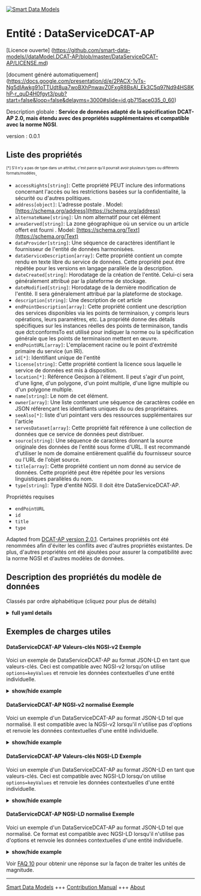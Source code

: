 <!-- 10-Header -->  
[![Smart Data Models](https://smartdatamodels.org/wp-content/uploads/2022/01/SmartDataModels_logo.png "Logo")](https://smartdatamodels.org)  
Entité : DataServiceDCAT-AP  
===========================<!-- /10-Header -->  
<!-- 15-License -->  
[Licence ouverte] (https://github.com/smart-data-models//dataModel.DCAT-AP/blob/master/DataServiceDCAT-AP/LICENSE.md)  
[document généré automatiquement] (https://docs.google.com/presentation/d/e/2PACX-1vTs-Ng5dIAwkg91oTTUdt8ua7woBXhPnwavZ0FxgR8BsAI_Ek3C5q97Nd94HS8KhP-r_quD4H0fgyt3/pub?start=false&loop=false&delayms=3000#slide=id.gb715ace035_0_60)  
<!-- /15-License -->  
<!-- 20-Description -->  
Description globale : **Service de données adapté de la spécification DCAT-AP 2.0, mais étendu avec des propriétés supplémentaires et compatible avec la norme NGSI**.  
version : 0.0.1  
<!-- /20-Description -->  
<!-- 30-PropertiesList -->  

## Liste des propriétés  

<sup><sub>[*] S'il n'y a pas de type dans un attribut, c'est parce qu'il pourrait avoir plusieurs types ou différents formats/modèles</sub></sup>.  
- `accessRights[string]`: Cette propriété PEUT inclure des informations concernant l'accès ou les restrictions basées sur la confidentialité, la sécurité ou d'autres politiques.  - `address[object]`: L'adresse postale  . Model: [https://schema.org/address](https://schema.org/address)- `alternateName[string]`: Un nom alternatif pour cet élément  - `areaServed[string]`: La zone géographique où un service ou un article offert est fourni  . Model: [https://schema.org/Text](https://schema.org/Text)- `dataProvider[string]`: Une séquence de caractères identifiant le fournisseur de l'entité de données harmonisées.  - `dataServiceDescription[array]`: Cette propriété contient un compte rendu en texte libre du service de données. Cette propriété peut être répétée pour les versions en langage parallèle de la description.  - `dateCreated[string]`: Horodatage de la création de l'entité. Celui-ci sera généralement attribué par la plateforme de stockage.  - `dateModified[string]`: Horodatage de la dernière modification de l'entité. Il sera généralement attribué par la plateforme de stockage.  - `description[string]`: Une description de cet article  - `endPointDescription[array]`: Cette propriété contient une description des services disponibles via les points de terminaison, y compris leurs opérations, leurs paramètres, etc. La propriété donne des détails spécifiques sur les instances réelles des points de terminaison, tandis que dct:conformsTo est utilisé pour indiquer la norme ou la spécification générale que les points de terminaison mettent en œuvre.  - `endPointURL[array]`: L'emplacement racine ou le point d'extrémité primaire du service (un IRI).  - `id[*]`: Identifiant unique de l'entité  - `license[string]`: Cette propriété contient la licence sous laquelle le service de données est mis à disposition.  - `location[*]`: Référence Geojson à l'élément. Il peut s'agir d'un point, d'une ligne, d'un polygone, d'un point multiple, d'une ligne multiple ou d'un polygone multiple.  - `name[string]`: Le nom de cet élément.  - `owner[array]`: Une liste contenant une séquence de caractères codée en JSON référençant les identifiants uniques du ou des propriétaires.  - `seeAlso[*]`: liste d'uri pointant vers des ressources supplémentaires sur l'article  - `servesDataset[array]`: Cette propriété fait référence à une collection de données que ce service de données peut distribuer.  - `source[string]`: Une séquence de caractères donnant la source originale des données de l'entité sous forme d'URL. Il est recommandé d'utiliser le nom de domaine entièrement qualifié du fournisseur source ou l'URL de l'objet source.  - `title[array]`: Cette propriété contient un nom donné au service de données. Cette propriété peut être répétée pour les versions linguistiques parallèles du nom.  - `type[string]`: Type d'entité NGSI. Il doit être DataServiceDCAT-AP.  <!-- /30-PropertiesList -->  
<!-- 35-RequiredProperties -->  
Propriétés requises  
- `endPointURL`  - `id`  - `title`  - `type`  <!-- /35-RequiredProperties -->  
<!-- 40-RequiredProperties -->  
Adapted from [DCAT-AP version 2.0.1](https://joinup.ec.europa.eu/sites/default/files/distribution/access_url/2020-06/e4823478-4458-4546-9a85-3609867ad089/DCAT_AP_2.0.1.pdf). Certaines propriétés ont été renommées afin d'éviter les conflits avec d'autres propriétés existantes. De plus, d'autres propriétés ont été ajoutées pour assurer la compatibilité avec la norme NGSI et d'autres modèles de données.  
<!-- /40-RequiredProperties -->  
<!-- 50-DataModelHeader -->  
## Description des propriétés du modèle de données  
Classés par ordre alphabétique (cliquez pour plus de détails)  
<!-- /50-DataModelHeader -->  
<!-- 60-ModelYaml -->  
<details><summary><strong>full yaml details</strong></summary>    
```yaml  
DataServiceDCAT-AP:    
  description: 'Data Service adapted from DCAT-AP 2.0 specification, but extended with additional properties and compatible with NGSI standard'    
  properties:    
    accessRights:    
      description: 'This property MAY include information regarding access or restrictions based on privacy, security, or other policies'    
      type: string    
      x-ngsi:    
        type: Property    
    address:    
      description: 'The mailing address'    
      properties:    
        addressCountry:    
          description: 'Property. The country. For example, Spain. Model:''https://schema.org/addressCountry'''    
          type: string    
        addressLocality:    
          description: 'Property. The locality in which the street address is, and which is in the region. Model:''https://schema.org/addressLocality'''    
          type: string    
        addressRegion:    
          description: 'Property. The region in which the locality is, and which is in the country. Model:''https://schema.org/addressRegion'''    
          type: string    
        postOfficeBoxNumber:    
          description: 'Property. The post office box number for PO box addresses. For example, 03578. Model:''https://schema.org/postOfficeBoxNumber'''    
          type: string    
        postalCode:    
          description: 'Property. The postal code. For example, 24004. Model:''https://schema.org/https://schema.org/postalCode'''    
          type: string    
        streetAddress:    
          description: 'Property. The street address. Model:''https://schema.org/streetAddress'''    
          type: string    
      type: object    
      x-ngsi:    
        model: https://schema.org/address    
        type: Property    
    alternateName:    
      description: 'An alternative name for this item'    
      type: string    
      x-ngsi:    
        type: Property    
    areaServed:    
      description: 'The geographic area where a service or offered item is provided'    
      type: string    
      x-ngsi:    
        model: https://schema.org/Text    
        type: Property    
    dataProvider:    
      description: 'A sequence of characters identifying the provider of the harmonised data entity.'    
      type: string    
      x-ngsi:    
        type: Property    
    dataServiceDescription:    
      description: 'This property contains a free-text account of the Data Service. This property can be repeated for parallel language versions of the description'    
      items:    
        type: string    
      type: array    
      x-ngsi:    
        type: Property    
    dateCreated:    
      description: 'Entity creation timestamp. This will usually be allocated by the storage platform.'    
      format: date-time    
      type: string    
      x-ngsi:    
        type: Property    
    dateModified:    
      description: 'Timestamp of the last modification of the entity. This will usually be allocated by the storage platform.'    
      format: date-time    
      type: string    
      x-ngsi:    
        type: Property    
    description:    
      description: 'A description of this item'    
      type: string    
      x-ngsi:    
        type: Property    
    endPointDescription:    
      description: 'This property contains a description of the services available via the end-points, including their operations, parameters etc. The property gives specific details of the actual endpoint instances, while dct:conformsTo is used to indicate the general standard or specification that the endpoints implement.'    
      items:    
        type: string    
      type: array    
      x-ngsi:    
        type: Property    
    endPointURL:    
      description: 'The root location or primary endpoint of the service (an IRI).'    
      items:    
        format: uri    
        minItems: 1    
        type: string    
      type: array    
      x-ngsi:    
        type: Property    
    id:    
      anyOf: &dataservicedcat-ap_-_properties_-_owner_-_items_-_anyof    
        - description: 'Property. Identifier format of any NGSI entity'    
          maxLength: 256    
          minLength: 1    
          pattern: ^[\w\-\.\{\}\$\+\*\[\]`|~^@!,:\\]+$    
          type: string    
        - description: 'Property. Identifier format of any NGSI entity'    
          format: uri    
          type: string    
      description: 'Unique identifier of the entity'    
      x-ngsi:    
        type: Property    
    license:    
      description: 'This property contains the licence under which the Data service is made available.'    
      type: string    
      x-ngsi:    
        type: Property    
    location:    
      description: 'Geojson reference to the item. It can be Point, LineString, Polygon, MultiPoint, MultiLineString or MultiPolygon'    
      oneOf:    
        - description: 'Geoproperty. Geojson reference to the item. Point'    
          properties:    
            bbox:    
              items:    
                type: number    
              minItems: 4    
              type: array    
            coordinates:    
              items:    
                type: number    
              minItems: 2    
              type: array    
            type:    
              enum:    
                - Point    
              type: string    
          required:    
            - type    
            - coordinates    
          title: 'GeoJSON Point'    
          type: object    
        - description: 'Geoproperty. Geojson reference to the item. LineString'    
          properties:    
            bbox:    
              items:    
                type: number    
              minItems: 4    
              type: array    
            coordinates:    
              items:    
                items:    
                  type: number    
                minItems: 2    
                type: array    
              minItems: 2    
              type: array    
            type:    
              enum:    
                - LineString    
              type: string    
          required:    
            - type    
            - coordinates    
          title: 'GeoJSON LineString'    
          type: object    
        - description: 'Geoproperty. Geojson reference to the item. Polygon'    
          properties:    
            bbox:    
              items:    
                type: number    
              minItems: 4    
              type: array    
            coordinates:    
              items:    
                items:    
                  items:    
                    type: number    
                  minItems: 2    
                  type: array    
                minItems: 4    
                type: array    
              type: array    
            type:    
              enum:    
                - Polygon    
              type: string    
          required:    
            - type    
            - coordinates    
          title: 'GeoJSON Polygon'    
          type: object    
        - description: 'Geoproperty. Geojson reference to the item. MultiPoint'    
          properties:    
            bbox:    
              items:    
                type: number    
              minItems: 4    
              type: array    
            coordinates:    
              items:    
                items:    
                  type: number    
                minItems: 2    
                type: array    
              type: array    
            type:    
              enum:    
                - MultiPoint    
              type: string    
          required:    
            - type    
            - coordinates    
          title: 'GeoJSON MultiPoint'    
          type: object    
        - description: 'Geoproperty. Geojson reference to the item. MultiLineString'    
          properties:    
            bbox:    
              items:    
                type: number    
              minItems: 4    
              type: array    
            coordinates:    
              items:    
                items:    
                  items:    
                    type: number    
                  minItems: 2    
                  type: array    
                minItems: 2    
                type: array    
              type: array    
            type:    
              enum:    
                - MultiLineString    
              type: string    
          required:    
            - type    
            - coordinates    
          title: 'GeoJSON MultiLineString'    
          type: object    
        - description: 'Geoproperty. Geojson reference to the item. MultiLineString'    
          properties:    
            bbox:    
              items:    
                type: number    
              minItems: 4    
              type: array    
            coordinates:    
              items:    
                items:    
                  items:    
                    items:    
                      type: number    
                    minItems: 2    
                    type: array    
                  minItems: 4    
                  type: array    
                type: array    
              type: array    
            type:    
              enum:    
                - MultiPolygon    
              type: string    
          required:    
            - type    
            - coordinates    
          title: 'GeoJSON MultiPolygon'    
          type: object    
      x-ngsi:    
        type: Geoproperty    
    name:    
      description: 'The name of this item.'    
      type: string    
      x-ngsi:    
        type: Property    
    owner:    
      description: 'A List containing a JSON encoded sequence of characters referencing the unique Ids of the owner(s)'    
      items:    
        anyOf: *dataservicedcat-ap_-_properties_-_owner_-_items_-_anyof    
        description: 'Property. Unique identifier of the entity'    
      type: array    
      x-ngsi:    
        type: Property    
    seeAlso:    
      description: 'list of uri pointing to additional resources about the item'    
      oneOf:    
        - items:    
            format: uri    
            type: string    
          minItems: 1    
          type: array    
        - format: uri    
          type: string    
      x-ngsi:    
        type: Property    
    servesDataset:    
      description: 'This property refers to a collection of data that this data service can distribute.'    
      items:    
        type: string    
      type: array    
      x-ngsi:    
        type: Property    
    source:    
      description: 'A sequence of characters giving the original source of the entity data as a URL. Recommended to be the fully qualified domain name of the source provider, or the URL to the source object.'    
      type: string    
      x-ngsi:    
        type: Property    
    title:    
      description: 'This property contains a name given to the Data Service. This property can be repeated for parallel language versions of the name.'    
      items:    
        type: string    
      type: array    
      x-ngsi:    
        type: Property    
    type:    
      description: 'NGSI Entity type. It has to be DataServiceDCAT-AP'    
      enum:    
        - DataServiceDCAT-AP    
      type: string    
      x-ngsi:    
        type: Property    
  required:    
    - endPointURL    
    - id    
    - title    
    - type    
  type: object    
  x-derived-from: ""    
  x-disclaimer: 'Redistribution and use in source and binary forms, with or without modification, are permitted  provided that the license conditions are met. Copyleft (c) 2021 Contributors to Smart Data Models Program'    
  x-license-url: https://github.com/smart-data-models/dataModel.DCAT-AP/blob/master/DataServiceDCAT-AP/LICENSE.md    
  x-model-schema: https://github.com/smart-data-models/dataModel.DCAT-AP/edit/master/DataServiceDCAT-AP/schema.json    
  x-model-tags: ""    
  x-version: 0.0.1    
```  
</details>    
<!-- /60-ModelYaml -->  
<!-- 70-MiddleNotes -->  
<!-- /70-MiddleNotes -->  
<!-- 80-Examples -->  
## Exemples de charges utiles  
#### DataServiceDCAT-AP Valeurs-clés NGSI-v2 Exemple  
Voici un exemple de DataServiceDCAT-AP au format JSON-LD en tant que valeurs-clés. Ceci est compatible avec NGSI-v2 lorsqu'on utilise `options=keyValues` et renvoie les données contextuelles d'une entité individuelle.  
<details><summary><strong>show/hide example</strong></summary>    
```json  
{  
  "id": "urn:ngsi-ld:DataServiceDCAT-AP:id:JBDJ:56257192",  
  "type": "DataServiceDCAT-AP",  
  "accessRights": "No restrictions to access the data but APi requests limit, 5000 requests per hour",  
  "address": {  
    "addressCountry": "Luxembourg",  
    "addressLocality": "Luxembourg",  
    "addressRegion": "Luxembourg",  
    "postOfficeBoxNumber": "",  
    "postalCode": "2985",  
    "streetAddress": "2, rue Mercier"  
  },  
  "alternateName": "",  
  "areaServed": "European union and beyond",  
  "dataProvider": "European open data portal",  
  "dataServiceDescription": [  
    "Digital resources for accessing to the end points of the EU open data portal for solar system.",  
    "Recursos digitales para el acceso a los puntos de interaccion del portal europeo de datos abiertos del sistema solar."  
  ],  
  "dateCreated": "2020-10-28T04:19:29Z",  
  "dateModified": "2021-10-06T16:31:26Z",  
  "description": "Data service for the solar system open data portal.",  
  "endPointDescription": [  
    "SPARQL end point without authentication",  
    "API compliant with CKAN specification"  
  ],  
  "endPointURL": [  
    "urn:ngsi-ld:DataServiceDCAT-AP:items:AFGI:79071729",  
    "urn:ngsi-ld:DataServiceDCAT-AP:items:JAZP:97999812"  
  ],  
  "license": "EUPL.",  
  "location": {  
    "coordinates": [  
      72.564509,  
      11.125289  
    ],  
    "type": "Point"  
  },  
  "name": "",  
  "owner": [  
    "urn:ngsi-ld:DataServiceDCAT-AP:items:HGSY:92686457",  
    "urn:ngsi-ld:DataServiceDCAT-AP:items:JCJR:29622597"  
  ],  
  "seeAlso": [  
    "urn:ngsi-ld:DataServiceDCAT-AP:items:JDKD:53476147",  
    "urn:ngsi-ld:DataServiceDCAT-AP:items:XVJQ:09725114"  
  ],  
  "servesDataset": [  
    "EU geographic map",  
    "EU physical map"  
  ],  
  "source": "",  
  "title": [  
    "Data service of the european open data portal",  
    "Data service del portal europeo de datos abiertos"  
  ]  
}  
```  
</details>  
#### DataServiceDCAT-AP NGSI-v2 normalisé Exemple  
Voici un exemple d'un DataServiceDCAT-AP au format JSON-LD tel que normalisé. Il est compatible avec la NGSI-v2 lorsqu'il n'utilise pas d'options et renvoie les données contextuelles d'une entité individuelle.  
<details><summary><strong>show/hide example</strong></summary>    
```json  
{  
  "id": "urn:ngsi-ld:DataServiceDCAT-AP:id:JBDJ:56257192",  
  "type": "DataServiceDCAT-AP",  
  "dateCreated": {  
    "type": "DateTime",  
    "value": "2020-10-28T04:19:29Z"  
  },  
  "dateModified": {  
    "type": "DateTime",  
    "value": "2021-10-06T16:31:26Z"  
  },  
  "source": {  
    "type": "Text",  
    "value": ""  
  },  
  "name": {  
    "type": "Text",  
    "value": ""  
  },  
  "alternateName": {  
    "type": "Text",  
    "value": ""  
  },  
  "description": {  
    "type": "Text",  
    "value": "Data service for the solar system open data portal."  
  },  
  "dataProvider": {  
    "type": "Text",  
    "value": "European open data portal"  
  },  
  "owner": {  
    "type": "array",  
    "value": [  
      "urn:ngsi-ld:DataServiceDCAT-AP:items:HGSY:92686457",  
      "urn:ngsi-ld:DataServiceDCAT-AP:items:JCJR:29622597"  
    ]  
  },  
  "seeAlso": {  
    "type": "array",  
    "value": [  
      "urn:ngsi-ld:DataServiceDCAT-AP:items:JDKD:53476147",  
      "urn:ngsi-ld:DataServiceDCAT-AP:items:XVJQ:09725114"  
    ]  
  },  
  "location": {  
    "type": "geo:json",  
    "value": {  
      "type": "Point",  
      "coordinates": [  
        72.564509,  
        11.125289  
      ]  
    }  
  },  
  "address": {  
    "type": "PostalAddress",  
    "value": {  
      "streetAddress": "2, rue Mercier",  
      "addressLocality": "Luxembourg",  
      "addressRegion": "Luxembourg",  
      "addressCountry": "Luxembourg",  
      "postalCode": "2985",  
      "postOfficeBoxNumber": ""  
    }  
  },  
  "areaServed": {  
    "type": "Text",  
    "value": "European union and beyond"  
  },  
  "endPointURL": {  
    "type": "array",  
    "value": [  
      "urn:ngsi-ld:DataServiceDCAT-AP:items:AFGI:79071729",  
      "urn:ngsi-ld:DataServiceDCAT-AP:items:JAZP:97999812"  
    ]  
  },  
  "title": {  
    "type": "array",  
    "value": [  
      "Data service of the european open data portal",  
      "Data service del portal europeo de datos abiertos"  
    ]  
  },  
  "endPointDescription": {  
    "type": "array",  
    "value": [  
      "SPARQL end point without authentication",  
      "API compliant with CKAN specification"  
    ]  
  },  
  "servesDataset": {  
    "type": "array",  
    "value": [  
      "EU geographic map",  
      "EU physical map"  
    ]  
  },  
  "accessRights": {  
    "type": "Text",  
    "value": "No restrictions to access the data but APi requests limit, 5000 requests per hour"  
  },  
  "dataServiceDescription": {  
    "type": "array",  
    "value": [  
      "Digital resources for accessing to the end points of the EU open data portal for solar system.",  
      "Recursos digitales para el acceso a los puntos de interacción del portal europeo de datos abiertos del sistema solar."  
    ]  
  },  
  "license": {  
    "type": "Text",  
    "value": "EUPL."  
  }  
}  
```  
</details>  
#### DataServiceDCAT-AP Valeurs-clés NGSI-LD Exemple  
Voici un exemple d'un DataServiceDCAT-AP au format JSON-LD en tant que valeurs-clés. Ceci est compatible avec NGSI-LD lorsqu'on utilise `options=keyValues` et renvoie les données contextuelles d'une entité individuelle.  
<details><summary><strong>show/hide example</strong></summary>    
```json  
{  
    "id": "urn:ngsi-ld:DataServiceDCAT-AP:id:JBDJ:56257192",  
    "type": "DataServiceDCAT-AP",  
    "accessRights": "No restrictions to access the data but APi requests limit, 5000 requests per hour",  
    "address": {  
        "addressCountry": "Luxembourg",  
        "addressLocality": "Luxembourg",  
        "addressRegion": "Luxembourg",  
        "postOfficeBoxNumber": "",  
        "postalCode": "2985",  
        "streetAddress": "2, rue Mercier"  
    },  
    "alternateName": "",  
    "areaServed": "European union and beyond",  
    "dataProvider": "European open data portal",  
    "dataServiceDescription": [  
        "Digital resources for accessing to the end points of the EU open data portal for solar system.",  
        "Recursos digitales para el acceso a los puntos de interaccion del portal europeo de datos abiertos del sistema solar."  
    ],  
    "dateCreated": "2020-10-28T04:19:29Z",  
    "dateModified": "2021-10-06T16:31:26Z",  
    "description": "Data service for the solar system open data portal.",  
    "endPointDescription": [  
        "SPARQL end point without authentication",  
        "API compliant with CKAN specification"  
    ],  
    "endPointURL": [  
        "urn:ngsi-ld:DataServiceDCAT-AP:items:AFGI:79071729",  
        "urn:ngsi-ld:DataServiceDCAT-AP:items:JAZP:97999812"  
    ],  
    "license": "EUPL.",  
    "location": {  
        "coordinates": [  
            72.564509,  
            11.125289  
        ],  
        "type": "Point"  
    },  
    "name": "",  
    "owner": [  
        "urn:ngsi-ld:DataServiceDCAT-AP:items:HGSY:92686457",  
        "urn:ngsi-ld:DataServiceDCAT-AP:items:JCJR:29622597"  
    ],  
    "seeAlso": [  
        "urn:ngsi-ld:DataServiceDCAT-AP:items:JDKD:53476147",  
        "urn:ngsi-ld:DataServiceDCAT-AP:items:XVJQ:09725114"  
    ],  
    "servesDataset": [  
        "EU geographic map",  
        "EU physical map"  
    ],  
    "source": "",  
    "title": [  
        "Data service of the european open data portal",  
        "Data service del portal europeo de datos abiertos"  
    ],  
    "@context": [  
        "https://raw.githubusercontent.com/smart-data-models/dataModel.DCAT-AP/master/context.jsonld"  
    ]  
}  
```  
</details>  
#### DataServiceDCAT-AP NGSI-LD normalisé Exemple  
Voici un exemple d'un DataServiceDCAT-AP au format JSON-LD tel que normalisé. Ce format est compatible avec NGSI-LD lorsqu'il n'utilise pas d'options et renvoie les données contextuelles d'une entité individuelle.  
<details><summary><strong>show/hide example</strong></summary>    
```json  
{  
    "id": "urn:ngsi-ld:DataServiceDCAT-AP:id:JBDJ:56257192",  
    "type": "DataServiceDCAT-AP",  
    "accessRights": {  
        "type": "Property",  
        "value": "No restrictions to access the data but APi requests limit, 5000 requests per hour"  
    },  
    "address": {  
        "type": "Property",  
        "value": {  
            "streetAddress": "2, rue Mercier",  
            "addressLocality": "Luxembourg",  
            "addressRegion": "Luxembourg",  
            "addressCountry": "Luxembourg",  
            "postalCode": "2985",  
            "postOfficeBoxNumber": ""  
        }  
    },  
    "alternateName": {  
        "type": "Property",  
        "value": ""  
    },  
    "areaServed": {  
        "type": "Property",  
        "value": "European union and beyond"  
    },  
    "dataProvider": {  
        "type": "Property",  
        "value": "European open data portal"  
    },  
    "dataServiceDescription": {  
        "type": "Property",  
        "value": [  
            "Digital resources for accessing to the end points of the EU open data portal for solar system.",  
            "Recursos digitales para el acceso a los puntos de interacci\u00f3n del portal europeo de datos abiertos del sistema solar."  
        ]  
    },  
    "dateCreated": {  
        "type": "Property",  
        "value": {  
            "@type": "DateTime",  
            "@value": "2020-10-28T04:19:29Z"  
        }  
    },  
    "dateModified": {  
        "type": "Property",  
        "value": {  
            "@type": "DateTime",  
            "@value": "2021-10-06T16:31:26Z"  
        }  
    },  
    "description": {  
        "type": "Property",  
        "value": "Data service for the solar system open data portal."  
    },  
    "endPointDescription": {  
        "type": "Property",  
        "value": [  
            "SPARQL end point without authentication",  
            "API compliant with CKAN specification"  
        ]  
    },  
    "endPointURL": {  
        "type": "Property",  
        "value": [  
            "urn:ngsi-ld:DataServiceDCAT-AP:items:AFGI:79071729",  
            "urn:ngsi-ld:DataServiceDCAT-AP:items:JAZP:97999812"  
        ]  
    },  
    "license": {  
        "type": "Property",  
        "value": "EUPL."  
    },  
    "location": {  
        "type": "Property",  
        "value": {  
            "type": "Point",  
            "coordinates": [  
                72.564509,  
                11.125289  
            ]  
        }  
    },  
    "name": {  
        "type": "Property",  
        "value": ""  
    },  
    "owner": {  
        "type": "Property",  
        "value": [  
            "urn:ngsi-ld:DataServiceDCAT-AP:items:HGSY:92686457",  
            "urn:ngsi-ld:DataServiceDCAT-AP:items:JCJR:29622597"  
        ]  
    },  
    "seeAlso": {  
        "type": "Property",  
        "value": [  
            "urn:ngsi-ld:DataServiceDCAT-AP:items:JDKD:53476147",  
            "urn:ngsi-ld:DataServiceDCAT-AP:items:XVJQ:09725114"  
        ]  
    },  
    "servesDataset": {  
        "type": "Property",  
        "value": [  
            "EU geographic map",  
            "EU physical map"  
        ]  
    },  
    "source": {  
        "type": "Property",  
        "value": ""  
    },  
    "title": {  
        "type": "Property",  
        "value": [  
            "Data service of the european open data portal",  
            "Data service del portal europeo de datos abiertos"  
        ]  
    },  
    "@context": [  
        "https://raw.githubusercontent.com/smart-data-models/dataModel.DCAT-AP/master/context.jsonld"  
    ]  
}  
```  
</details><!-- /80-Examples -->  
<!-- 90-FooterNotes -->  
<!-- /90-FooterNotes -->  
<!-- 95-Units -->  
Voir [FAQ 10](https://smartdatamodels.org/index.php/faqs/) pour obtenir une réponse sur la façon de traiter les unités de magnitude.  
<!-- /95-Units -->  
<!-- 97-LastFooter -->  
---  
[Smart Data Models](https://smartdatamodels.org) +++ [Contribution Manual](https://bit.ly/contribution_manual) +++ [About](https://bit.ly/Introduction_SDM)<!-- /97-LastFooter -->  
